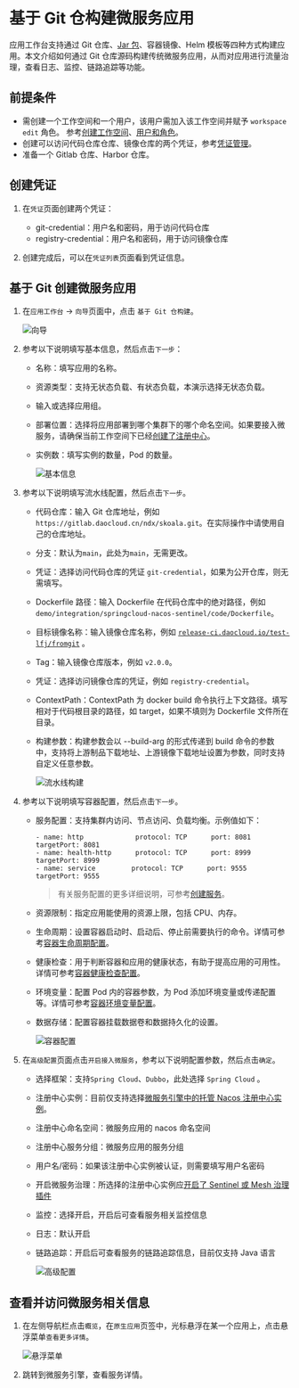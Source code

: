# 基于 Git 仓构建微服务应用

应用工作台支持通过 Git 仓库、[Jar 包](jar-java-app.md)、容器镜像、Helm 模板等四种方式构建应用。本文介绍如何通过 Git 仓库源码构建传统微服务应用，从而对应用进行流量治理，查看日志、监控、链路追踪等功能。

## 前提条件

- 需创建一个工作空间和一个用户，该用户需加入该工作空间并赋予 `workspace edit` 角色。
  参考[创建工作空间](../../../ghippo/user-guide/workspace/workspace.md)、[用户和角色](../../../ghippo/user-guide/access-control/user.md)。
- 创建可以访问代码仓库仓库、镜像仓库的两个凭证，参考[凭证管理](../pipeline/credential.md)。
- 准备一个 Gitlab 仓库、Harbor 仓库。

## 创建凭证

1. 在`凭证`页面创建两个凭证：

    - git-credential：用户名和密码，用于访问代码仓库
    - registry-credential：用户名和密码，用于访问镜像仓库

1. 创建完成后，可以在`凭证列表`页面看到凭证信息。

## 基于 Git 创建微服务应用

1. 在`应用工作台` -> `向导`页面中，点击 `基于 Git 仓构建`。

    ![向导](https://docs.daocloud.io/daocloud-docs-images/docs/amamba/images/ms01.png)

2. 参考以下说明填写基本信息，然后点击`下一步`：

    - 名称：填写应用的名称。
    - 资源类型：支持无状态负载、有状态负载，本演示选择无状态负载。
    - 输入或选择应用组。
    - 部署位置：选择将应用部署到哪个集群下的哪个命名空间。如果要接入微服务，请确保当前工作空间下已经[创建了注册中心](../../../skoala/trad-ms/hosted/registry-lcm/create-registry.md)。
    - 实例数：填写实例的数量，Pod 的数量。

        ![基本信息](https://docs.daocloud.io/daocloud-docs-images/docs/amamba/images/ms02.png)

3. 参考以下说明填写流水线配置，然后点击`下一步`。

    - 代码仓库：输入 Git 仓库地址，例如 `https://gitlab.daocloud.cn/ndx/skoala.git`。在实际操作中请使用自己的仓库地址。
    - 分支：默认为`main`，此处为`main`，无需更改。
    - 凭证：选择访问代码仓库的凭证 `git-credential`，如果为公开仓库，则无需填写。
    - Dockerfile 路径：输入 Dockerfile 在代码仓库中的绝对路径，例如 `demo/integration/springcloud-nacos-sentinel/code/Dockerfile`。
    - 目标镜像名称：输入镜像仓库名称，例如 [`release-ci.daocloud.io/test-lfj/fromgit`](http://release-ci.daocloud.io/test-lfj/fromgit) 。
    - Tag：输入镜像仓库版本，例如 `v2.0.0`。
    - 凭证：选择访问镜像仓库的凭证，例如 `registry-credential`。
    - ContextPath：ContextPath 为 docker build 命令执行上下文路径。填写相对于代码根目录的路径，如 target，如果不填则为 Dockerfile 文件所在目录。
    - 构建参数：构建参数会以 --build-arg 的形式传递到 build 命令的参数中，支持将上游制品下载地址、上游镜像下载地址设置为参数，同时支持自定义任意参数。

        ![流水线构建](https://docs.daocloud.io/daocloud-docs-images/docs/amamba/images/ms03.png)

4. 参考以下说明填写容器配置，然后点击`下一步`。

    - 服务配置：支持集群内访问、节点访问、负载均衡。示例值如下：

        ```
        - name: http             protocol: TCP      port: 8081      targetPort: 8081    
        - name: health-http      protocol: TCP      port: 8999      targetPort: 8999
        - name: service         protocol: TCP      port: 9555      targetPort: 9555
        ```
        
        > 有关服务配置的更多详细说明，可参考[创建服务](../../../kpanda/user-guide/services-routes/create-services.md)。
        
    - 资源限制：指定应用能使用的资源上限，包括 CPU、内存。

    - 生命周期：设置容器启动时、启动后、停止前需要执行的命令。详情可参考[容器生命周期配置](../../../kpanda/user-guide/workloads/pod-config/lifecycle.md)。

    - 健康检查：用于判断容器和应用的健康状态，有助于提高应用的可用性。详情可参考[容器健康检查配置](../../../kpanda/user-guide/workloads/pod-config/health-check.md)。

    - 环境变量：配置 Pod 内的容器参数，为 Pod 添加环境变量或传递配置等。详情可参考[容器环境变量配置](../../../kpanda/user-guide/workloads/pod-config/env-variables.md)。

    - 数据存储：配置容器挂载数据卷和数据持久化的设置。

        ![容器配置](https://docs.daocloud.io/daocloud-docs-images/docs/amamba/images/ms04.png)

5. 在`高级配置`页面点击`开启接入微服务`，参考以下说明配置参数，然后点击`确定`。

    - 选择框架：支持`Spring Cloud`、`Dubbo`，此处选择 `Spring Cloud` 。
    - 注册中心实例：目前仅支持选择[微服务引擎中的托管 Nacos 注册中心实例](../../../skoala/trad-ms/hosted/registry-lcm/create-registry.md)。
    - 注册中心命名空间：微服务应用的 nacos 命名空间
    - 注册中心服务分组：微服务应用的服务分组
    - 用户名/密码：如果该注册中心实例被认证，则需要填写用户名密码
    - 开启微服务治理：所选择的注册中心实例应[开启了 Sentinel 或 Mesh 治理插件](../../../skoala/trad-ms/hosted/plugins/plugin-center.md)
    - 监控：选择开启，开启后可查看服务相关监控信息
    - 日志：默认开启
    - 链路追踪：开启后可查看服务的链路追踪信息，目前仅支持 Java 语言

        ![高级配置](https://docs.daocloud.io/daocloud-docs-images/docs/amamba/images/ms05.png)

## 查看并访问微服务相关信息

1. 在左侧导航栏点击`概览`，在`原生应用`页签中，光标悬浮在某一个应用上，点击悬浮菜单`查看更多详情`。

    ![悬浮菜单](https://docs.daocloud.io/daocloud-docs-images/docs/amamba/images/ms06.png)

1. 跳转到微服务引擎，查看服务详情。
